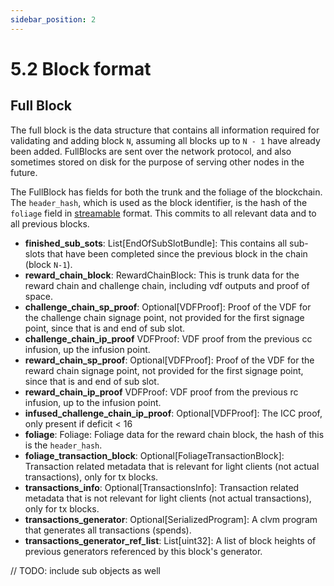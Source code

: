 ```yaml
---
sidebar_position: 2
---
```


# 5.2 Block format

## Full Block

The full block is the data structure that contains all information required for validating and adding block `N`, assuming all blocks up to `N - 1` have already been added. FullBlocks are sent over the network protocol, and also sometimes stored
on disk for the purpose of serving other nodes in the future.

The FullBlock has fields for both the trunk and the foliage of the blockchain. The `header_hash`, which is used as the block identifier, is the hash of the `foliage` field in [streamable](/docs/08serialization/serialization) format. This commits to all relevant data and to all previous blocks.

- **finished_sub_sots**: List[EndOfSubSlotBundle]: This contains all sub-slots that have been completed since the previous block in the chain (block `N-1`).
- **reward_chain_block**: RewardChainBlock: This is trunk data for the reward chain and challenge chain, including vdf outputs and proof of space.
- **challenge_chain_sp_proof**: Optional[VDFProof]: Proof of the VDF for the challenge chain signage point, not provided for the first signage point, since that is and end of sub slot.
- **challenge_chain_ip_proof** VDFProof: VDF proof from the previous cc infusion, up the infusion point.
- **reward_chain_sp_proof**: Optional[VDFProof]: Proof of the VDF for the reward chain signage point, not provided for the first signage point, since that is and end of sub slot.
- **reward_chain_ip_proof** VDFProof: VDF proof from the previous rc infusion, up to the infusion point.
- **infused_challenge_chain_ip_proof**: Optional[VDFProof]: The ICC proof, only present if deficit < 16
- **foliage**: Foliage: Foliage data for the reward chain block, the hash of this is the `header_hash`.
- **foliage_transaction_block**: Optional[FoliageTransactionBlock]: Transaction related metadata that is relevant for light clients (not actual transactions), only for tx blocks.
- **transactions_info**: Optional[TransactionsInfo]: Transaction related metadata that is not relevant for light clients (not actual transactions), only for tx blocks.
- **transactions_generator**: Optional[SerializedProgram]: A clvm program that generates all transactions (spends).
- **transactions_generator_ref_list**: List[uint32]: A list of block heights of previous generators referenced by this block's generator.

// TODO: include sub objects as well
